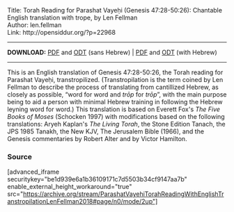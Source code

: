 <html>
<head></head>
<body>
Title: Torah Reading for Parashat Vayeḥi (Genesis 47:28-50:26): Chantable English translation with trope, by Len Fellman<br />
Author: len.fellman<br />
Link: http://opensiddur.org/?p=22968
<p />
<hr />

<style type="text/css" media="all">.printfriendly {display: none!important;}</style>

<strong>DOWNLOAD:</strong> <a href="https://archive.org/download/ParashatVayehiTorahReadingWithEnglishTranstropilationLenFellman2018/ParashatVayehiTorahReadinggenesis47v28-50v26InEnglishTranstropilationlenFellman2018-EnglishOnly.pdf">PDF</a> and <a href="https://archive.org/download/ParashatVayehiTorahReadingWithEnglishTranstropilationLenFellman2018/ParashatVayehiTorahReadinggenesis47v28-50v26InEnglishTranstropilationlenFellman2018-EnglishOnly.odt">ODT</a> (sans Hebrew) | <a href="https://archive.org/download/ParashatVayehiTorahReadingWithEnglishTranstropilationLenFellman2018/Parashat%20Vayehi%20Torah%20Reading%20%28Genesis%2047v28-50v26%29%20in%20English%20transtropilation%20%28Len%20Fellman%202018%29.pdf">PDF</a> and <a href="https://archive.org/download/ParashatVayehiTorahReadingWithEnglishTranstropilationLenFellman2018/Parashat%20Vayehi%20Torah%20Reading%20%28Genesis%2047v28-50v26%29%20in%20English%20transtropilation%20%28Len%20Fellman%202018%29.odt">ODT</a> (with Hebrew) 

<hr />

This is an English translation of Genesis 47:28-50:26, the Torah reading for Parashat Vayeḥi, transtropilized. (Transtropilation is the term coined by Len Fellman to describe the process of translating from cantillized Hebrew, as closely as possible, “word for word and <em>trōp</em> for <em>trōp</em>”, with the main purpose being to aid a person with minimal Hebrew training in following the Hebrew leyning word for word.) This translation is based on Everett Fox's <em>The Five Books of Moses</em> (Schocken 1997) with modifications based on the following translations: Aryeh Kaplan's <em>The Living Torah</em>, the Stone Edition Tanach, the JPS 1985 Tanakh, the New KJV, The Jerusalem Bible (1966), and the Genesis commentaries by Robert Alter and by Victor Hamilton.

<h3>Source</h3>

[advanced_iframe securitykey="be1d939e6a1b36109171c7d5503b34cf9147aa7b" enable_external_height_workaround="true" src="https://archive.org/stream/ParashatVayehiTorahReadingWithEnglishTranstropilationLenFellman2018#page/n0/mode/2up"]
</body>
</html>